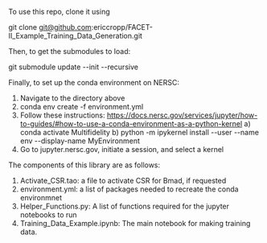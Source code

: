 To use this repo, clone it using

git clone git@github.com:ericcropp/FACET-II_Example_Training_Data_Generation.git

Then, to get the submodules to load:

git submodule update --init --recursive

Finally, to set up the conda environment on NERSC:

1) Navigate to the directory above
2) conda env create -f environment.yml
3) Follow these instructions: https://docs.nersc.gov/services/jupyter/how-to-guides/#how-to-use-a-conda-environment-as-a-python-kernel
    a) conda activate Multifidelity
    b) python -m ipykernel install --user --name env --display-name MyEnvironment
4) Go to jupyter.nersc.gov, initiate a session, and select a kernel

The components of this library are as follows:
1) Activate_CSR.tao: a file to activate CSR for Bmad, if requested
2) environment.yml: a list of packages needed to recreate the conda environmnet
3) Helper_Functions.py: A list of functions required for the jupyter notebooks to run
4) Training_Data_Example.ipynb: The main notebook for making training data.  